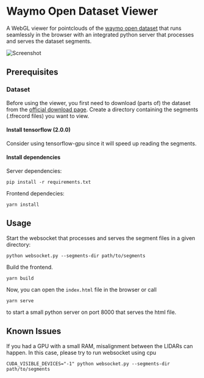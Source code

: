 # Waymo Open Dataset Viewer

A WebGL viewer for pointclouds of the [waymo open dataset](https://waymo.com/open) that runs seamlessly in the browser with an integrated python server that processes and serves the dataset segments.

![Screenshot](./screenshot.png)

## Prerequisites

### Dataset  
Before using the viewer, you first need to download (parts of) the dataset from the [official download page](https://waymo.com/open/licensing/). Create a directory containing the segments (.tfrecord files) you want to view.

#### Install tensorflow (2.0.0)
Consider using tensorflow-gpu since it will speed up reading the segments.

#### Install dependencies

Server dependencies:
```
pip install -r requirements.txt
```
Frontend dependecies:  
```
yarn install
```

## Usage 

Start the websocket that processes and serves the segment files in a given directory:
```
python websocket.py --segments-dir path/to/segments
```

Build the frontend.
```
yarn build
```

Now, you can open the `index.html` file in the browser or call
```
yarn serve
```
to start a small python server on port 8000 that serves the html file.

## Known Issues

If you had a GPU with a small RAM, misalignment between the LIDARs can happen. In this case, please try to run websocket using cpu
```
CUDA_VISIBLE_DEVICES="-1" python websocket.py --segments-dir path/to/segments
```
